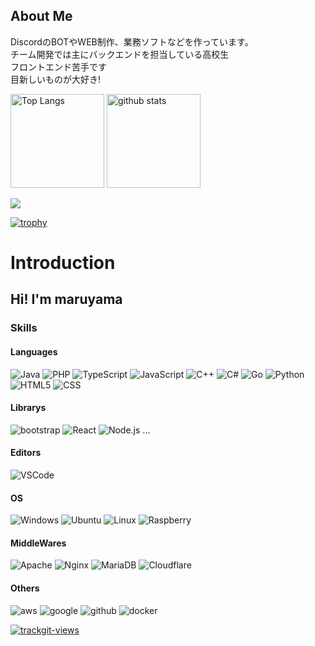 ## About Me

DiscordのBOTやWEB制作、業務ソフトなどを作っています。<br/>
チーム開発では主にバックエンドを担当している高校生<br/>
フロントエンド苦手です<br/>
目新しいものが大好き!

<p align="left">
  <img alt="Top Langs" height="150px" src="https://github-readme-stats.vercel.app/api/top-langs/?username=maru0401&layout=compact&show_icons=true&theme=onedark" />
  <img alt="github stats" height="150px" src="https://github-readme-stats.vercel.app/api?username=maru0401&theme=onedark&show_icons=ture" />

 ![](http://github-profile-summary-cards.vercel.app/api/cards/profile-details?username=maru0401&theme=aura_dark)

[![trophy](https://github-profile-trophy.vercel.app/?username=maru0401&theme=onedark)](https://github.com/ryo-ma/github-profile-trophy)

</p>

<h1>Introduction</h1>
<h2>Hi! I'm maruyama</h2>
<h3>Skills</h3>
<h4>Languages</h4>
<p>
  <img alt="Java" src="https://img.shields.io/badge/-Java-ffdc00.svg?logo=&style=plastic">
  <img alt="PHP" src="https://img.shields.io/badge/PHP-ccc.svg?logo=php&style=flat">
  <img alt="TypeScript" src="https://img.shields.io/badge/-TypeScript-007ACC.svg?logo=typescript&style=flat">
  <img alt="JavaScript" src="https://img.shields.io/badge/-Javascript-F7DF1E.svg?logo=javascript&style=plastic">
  <img alt="C++" src="https://img.shields.io/badge/-++-0099E5.svg?logo=C&style=plastic">
  <img alt="C#" src="https://img.shields.io/badge/-%EF%BC%83-0099E5.svg?logo=C&style=plastic">
  <img alt="Go" src="https://img.shields.io/badge/-Go-0099E5.svg?logo=go&style=plastic"/>
  <img alt="Python" src="https://img.shields.io/badge/python-3670A0?style=flat-square&logo=python&logoColor=ffdd54" />
  <img alt="HTML5" src="https://img.shields.io/badge/html5-%23E34F26.svg?style=flat-square&logo=html5&logoColor=white" />
  <img alt="CSS" src="https://img.shields.io/badge/css3-%231572B6.svg?style=flat-square&logo=css3&logoColor=white" />
</p>
<h4>Librarys</h4>
<p>
<img alt="bootstrap" src="https://img.shields.io/badge/-Bootstrap-563D7C.svg?logo=bootstrap&style=flat">
<img alt="React" src="https://img.shields.io/badge/-React-555.svg?logo=react&style=flat">
<img alt="Node.js" src="https://img.shields.io/badge/node.js-6DA55F?style=flat-square&logo=node.js&logoColor=white" />
...
</p>
<h4>Editors</h4>
<p>
  <img alt="VSCode" src="https://img.shields.io/badge/Visual%20Studio%20Code-0078d7.svg?style=flat-square&logo=visual-studio-code&logoColor=white" />
</p>
<h4>OS</h4>
<p>
  <img alt="Windows" src="https://img.shields.io/badge/Windows-0078D6?style=flat-square&logo=windows&logoColor=white" />
  <img alt="Ubuntu" src="https://img.shields.io/badge/Ubuntu-E95420?style=flat-square&logo=ubuntu&logoColor=white" />
  <img alt="Linux" src="https://img.shields.io/badge/-Linux-0099E5.svg?logo=Linux&style=plastic">
  <img alt="Raspberry" src="https://img.shields.io/badge/-Raspberry%20Pi-C51A4A.svg?logo=raspberry-pi&style=flat">
</p>
<h4>MiddleWares</h4>
<p>
<img alt="Apache" src="https://img.shields.io/badge/-Apache-D22128.svg?logo=apache&style=flat">
<img alt="Nginx" src="https://img.shields.io/badge/-Nginx-bfcfcf.svg?logo=nginx&style=flat">
<img alt="MariaDB" src="https://img.shields.io/badge/-MariaDB-0099E5.svg?logo=MySQL&style=plastic">
<img alt="Cloudflare" src="https://img.shields.io/badge/Cloudflare-F38020?style=flat-square&logo=Cloudflare&logoColor=white" />
</p>
<h4>Others</h4>
<p>
<img alt="aws" src="https://img.shields.io/badge/-Amazon%20AWS-232F3E.svg?logo=amazon-aws&style=flat">
<img alt="google" src="https://img.shields.io/badge/-Google%20Cloud-EEE.svg?logo=google-cloud&style=flat">
<img alt="github" src="https://img.shields.io/badge/-GitHub-181717.svg?logo=github&style=flat">
<img alt="docker" src="https://img.shields.io/badge/-Docker-EEE.svg?logo=docker&style=flat">
</p>

<a href="https://trackgit.com">
<img src="https://us-central1-trackgit-analytics.cloudfunctions.net/token/ping/lh2x7n0myrfeg931a5lh" alt="trackgit-views" />
</a>